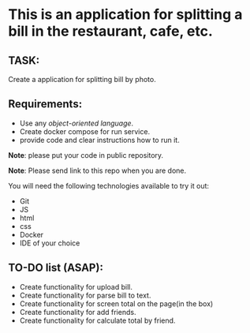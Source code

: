 # This is an application for splitting a bill in the restaurant, cafe, etc.

## TASK:
Create a application for splitting bill by photo.

## Requirements:
- Use any *object-oriented language*.
- Create docker compose for run service.
- provide code and clear instructions how to run it.

**Note**: please put your code in public repository.

**Note**: Please send link to this repo when you are done.

You will need the following technologies available to try it out:

* Git
* JS
* html
* css
* Docker
* IDE of your choice

## TO-DO list (ASAP):
- Create functionality for upload bill. 
- Create functionality for parse bill to text. 
- Create functionality for screen total on the page(in the box)
- Create functionality for add friends.
- Create functionality for calculate total by friend. 
